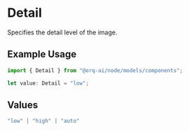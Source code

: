 # Detail

Specifies the detail level of the image.

## Example Usage

```typescript
import { Detail } from "@orq-ai/node/models/components";

let value: Detail = "low";
```

## Values

```typescript
"low" | "high" | "auto"
```